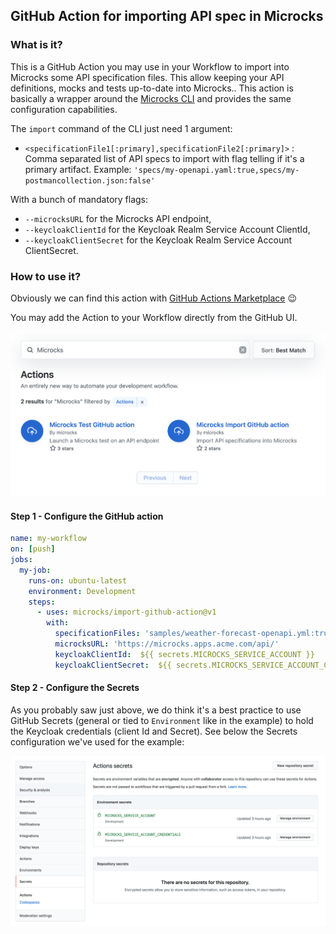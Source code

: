 ## GitHub Action for importing API spec in Microcks

### What is it?

This is a GitHub Action you may use in your Workflow to import into Microcks some API specification files. This allow keeping your API definitions, mocks and tests up-to-date into Microcks.. This action is basically a wrapper around the [Microcks CLI](https://github.com/microcks/microcks-cli) and provides the same configuration capabilities.

The `import` command of the CLI just need 1 argument:

* `<specificationFile1[:primary],specificationFile2[:primary]>` : Comma separated list of API specs to import with flag telling if it's a primary artifact. Example: `'specs/my-openapi.yaml:true,specs/my-postmancollection.json:false'`

With a bunch of mandatory flags:

* `--microcksURL` for the Microcks API endpoint,
* `--keycloakClientId` for the Keycloak Realm Service Account ClientId,
* `--keycloakClientSecret` for the Keycloak Realm Service Account ClientSecret.

### How to use it?

Obviously we can find this action with [GitHub Actions Marketplace](https://github.com/marketplace?type=actions) :wink:

You may add the Action to your Workflow directly from the GitHub UI.

![marketplace](./assets/marketplace.png)

#### Step 1 - Configure the GitHub action

```yaml
name: my-workflow
on: [push]
jobs:
  my-job:
    runs-on: ubuntu-latest
    environment: Development
    steps:
      - uses: microcks/import-github-action@v1
        with:
          specificationFiles: 'samples/weather-forecast-openapi.yml:true,samples/weather-forecast-postman.json:false'
          microcksURL: 'https://microcks.apps.acme.com/api/'
          keycloakClientId:  ${{ secrets.MICROCKS_SERVICE_ACCOUNT }}
          keycloakClientSecret:  ${{ secrets.MICROCKS_SERVICE_ACCOUNT_CREDENTIALS }}
```

#### Step 2 - Configure the Secrets

As you probably saw just above, we do think it's a best practice to use GitHub Secrets (general or tied to `Environment` like in the example) to hold the Keycloak credentials (client Id and Secret). See below the Secrets configuration we've used for the example:

![secret configuration](./assets/secrets.png)